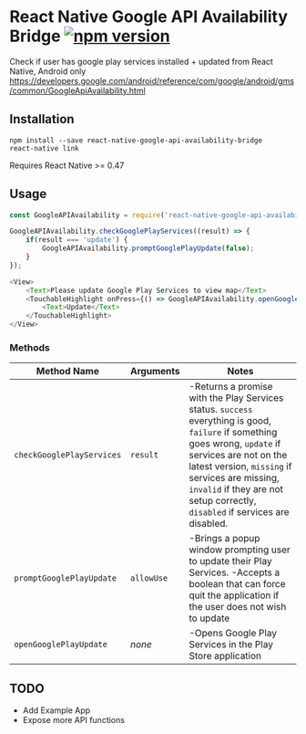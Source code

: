 # React Native Google API Availability Bridge [![npm version](https://badge.fury.io/js/react-native-google-api-availability-bridge.svg)](https://badge.fury.io/js/react-native-google-api-availability-bridge)
Check if user has google play services installed + updated from React Native, Android only
<https://developers.google.com/android/reference/com/google/android/gms/common/GoogleApiAvailability.html>

## Installation
```
npm install --save react-native-google-api-availability-bridge
react-native link
```

Requires React Native >= 0.47

## Usage
```js
const GoogleAPIAvailability = require('react-native-google-api-availability-bridge');

GoogleAPIAvailability.checkGooglePlayServices((result) => {
	if(result === 'update') {
		GoogleAPIAvailability.promptGooglePlayUpdate(false);
	}
});
```

```js
<View>
	<Text>Please update Google Play Services to view map</Text>
	<TouchableHighlight onPress={() => GoogleAPIAvailability.openGooglePlayUpdate()}>
		<Text>Update</Text>
	</TouchableHighlight>
</View>
```

### Methods

| Method Name | Arguments | Notes
|---|---|---|
|`checkGooglePlayServices`|`result`|-Returns a promise with the Play Services status. `success` everything is good, `failure` if something goes wrong, `update` if services are not on the latest version, `missing` if services are missing, `invalid` if they are not setup correctly, `disabled` if services are disabled. |
|`promptGooglePlayUpdate`|`allowUse`|-Brings a popup window prompting user to update their Play Services. -Accepts a boolean that can force quit the application if the user does not wish to update|
|`openGooglePlayUpdate`|*none*|-Opens Google Play Services in the Play Store application|

## TODO

* Add Example App
* Expose more API functions
